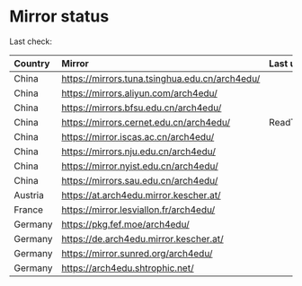 <script src="./time.js"></script>
# Mirror status
Last check: <script type="text/javascript">localize(1750368194.7768583);</script>

|Country|Mirror|Last update|
|:------|:-----|:----------|
|China|https://mirrors.tuna.tsinghua.edu.cn/arch4edu/|<script type="text/javascript">localize(1750358770);</script>|
|China|https://mirrors.aliyun.com/arch4edu/|<script type="text/javascript">localize(1750318038);</script>|
|China|https://mirrors.bfsu.edu.cn/arch4edu/|<script type="text/javascript">localize(1750318038);</script>|
|China|https://mirrors.cernet.edu.cn/arch4edu/|ReadTimeout|
|China|https://mirror.iscas.ac.cn/arch4edu/|<script type="text/javascript">localize(1750318038);</script>|
|China|https://mirrors.nju.edu.cn/arch4edu/|<script type="text/javascript">localize(1750229253);</script>|
|China|https://mirror.nyist.edu.cn/arch4edu/|<script type="text/javascript">localize(1750318038);</script>|
|China|https://mirrors.sau.edu.cn/arch4edu/|<script type="text/javascript">localize(1731653531);</script>|
|Austria|https://at.arch4edu.mirror.kescher.at/|<script type="text/javascript">localize(1750318038);</script>|
|France|https://mirror.lesviallon.fr/arch4edu/|<script type="text/javascript">localize(1750318038);</script>|
|Germany|https://pkg.fef.moe/arch4edu/|<script type="text/javascript">localize(1750318038);</script>|
|Germany|https://de.arch4edu.mirror.kescher.at/|<script type="text/javascript">localize(1750318038);</script>|
|Germany|https://mirror.sunred.org/arch4edu/|<script type="text/javascript">localize(1750318038);</script>|
|Germany|https://arch4edu.shtrophic.net/|<script type="text/javascript">localize(1750318038);</script>|

<script src="./tablefilter/tablefilter.js"></script>
<script src="./table.js"></script>